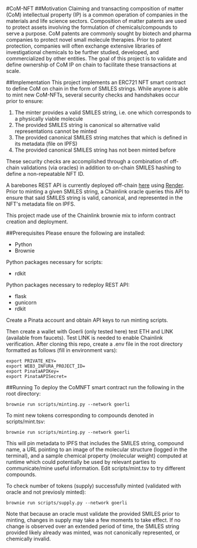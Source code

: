 #CoM-NFT
##Motivation
Claiming and transacting composition of matter (CoM) intellectual property (IP) is a common operation of companies in the materials and life science sectors.
Composition of matter patents are used to protect assets involving the formulation of chemicals/compounds
to serve a purpose. CoM patents are commonly sought by biotech and pharma companies to protect
novel small molecule therapies. Prior to patent protection, companies will often exchange extensive
libraries of investigational chemicals to be further studied, developed, and commercialized by other
entities. The goal of this project is to validate and define ownership of CoM IP on chain to facilitate
these transactions at scale. 

##Implementation
This project implements an ERC721 NFT smart contract to define CoM on chain in the form of SMILES strings. While anyone is able to mint
new CoM-NFTs, several security checks and handshakes occur prior to ensure:
1. The minter provides a valid SMILES string, i.e. one which corresponds to a physically viable molecule
2. The provided SMILES string is canonical so alternative valid representations cannot be minted
3. The provided canonical SMILES string matches that which is defined in its metadata (file on IPFS)
4. The provided canonical SMILES string has not been minted before

These security checks are accomplished through a combination of off-chain validations (via oracles)
in addition to on-chain SMILES hashing to define a non-repeatable NFT ID.  

A barebones REST API is currently deployed off-chain [here](https://smiles-validator.onrender.com/validate/QmRrmHZffDGtLBvR6YbpTs2AXDqJCZWqTherk5FPxmNF9Z) using [Render](https://render.com/). 
Prior to minting a given SMILES string, a Chainlink oracle queries this API to ensure that said SMILES string is valid, canonical, and represented in the NFT's metadata file on IPFS.

This project made use of the Chainlink brownie mix to inform contract creation and deployment. 

##Prerequisites
Please ensure the following are installed:
* Python
* Brownie

Python packages necessary for scripts:
* rdkit

Python packages necessary to redeploy REST API:
* flask
* gunicorn
* rdkit

Create a Pinata account and obtain API keys to run minting scripts.

Then create a wallet with Goerli (only tested here) test ETH and LINK (available from faucets). Test LINK is needed to enable Chainlink verification.
After cloning this repo, create a .env file in the root directory formatted as follows (fill in environment vars):
```buildoutcfg
export PRIVATE_KEY=
export WEB3_INFURA_PROJECT_ID=
export PinataAPIKey=
export PinataAPISecret=
```

##Running
To deploy the CoMNFT smart contract run the following in the root directory:
```buildoutcfg
brownie run scripts/minting.py --network goerli
```
To mint new tokens corresponding to compounds denoted in scripts/mint.tsv:
```buildoutcfg
brownie run scripts/minting.py --network goerli
```
This will pin metadata to IPFS that includes the SMILES string, compound name, a URL pointing to 
an image of the molecular structure (logged in the terminal), and a sample chemical property (molecular weight) computed at runtime
which could potentially be used by relevant parties to communicate/mine useful information. Edit scripts/mint.tsv to 
try different compounds. 

To check number of tokens (supply) successfully minted (validated with oracle and not previosly minted):
```buildoutcfg
brownie run scripts/supply.py --network goerli
```
Note that because an oracle must validate the provided SMILES prior to minting, changes in supply may take a few
moments to take effect. If no change is observed over an extended period of time, the SMILES string
provided likely already was minted, was not canonically represented, or chemically invalid.